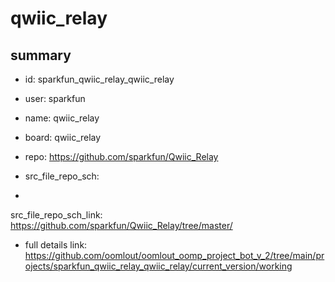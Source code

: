 # qwiic_relay
 
## summary 
* id: sparkfun_qwiic_relay_qwiic_relay
* user: sparkfun
* name: qwiic_relay
* board: qwiic_relay
* repo: https://github.com/sparkfun/Qwiic_Relay



* src_file_repo_sch: 
*
 src_file_repo_sch_link: https://github.com/sparkfun/Qwiic_Relay/tree/master/
* full details link: https://github.com/oomlout/oomlout_oomp_project_bot_v_2/tree/main/projects/sparkfun_qwiic_relay_qwiic_relay/current_version/working  






